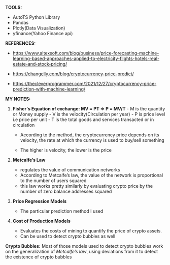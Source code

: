 **TOOLS:**
 - AutoTS Python Library 
 - Pandas
 - Plotly(Data Visualization)
 - yfinance(Yahoo Finance api)

**REFERENCES:**
- https://www.altexsoft.com/blog/business/price-forecasting-machine-learning-based-approaches-applied-to-electricity-flights-hotels-real-estate-and-stock-pricing/ 

- https://changelly.com/blog/cryptocurrency-price-predict/

- https://thecleverprogrammer.com/2021/12/27/cryptocurrency-price-prediction-with-machine-learning/

**MY NOTES:**

1. **Fisher's Equation of exchange: MV = PT => P = MV/T**
        - M is the quantity or Money supply
        - V is the velocity(Circulation per year)
        - P is price level i.e price per unit
        - T is the total goods and services transacted or in circulation

    - According to the method, the cryptocurrency price depends on its velocity, the rate at which the currency is used to buy/sell something

    - The higher is velocity, the lower is the price

2. **Metcalfe’s Law**
    - regulates the value of communication networks
    - According to Metcalfe’s law, the value of the network is proportional to the number of users squared
    - this law works pretty similarly by evaluating crypto price by the number of zero balance addresses squared

3. **Price Regression Models**
    - The particular prediction method I used

4. **Cost of Production Models**
    - Evaluates the costs of mining to quantify the price of crypto assets.
    - Can be used to detect crypto bubbles as well

**Crypto Bubbles:**
Most of those models used to detect crypto bubbles work on the generalization of *Metcalfe’s law*, using deviations from it to detect the existence of crypto bubbles